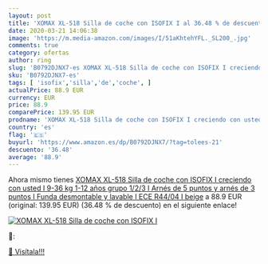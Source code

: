 ```yaml
---
layout: post
title: 'XOMAX XL-518 Silla de coche con ISOFIX I al 36.48 % de descuento'
date: 2020-03-21 14:06:38
image: 'https://m.media-amazon.com/images/I/51aKhtehYFL._SL200_.jpg'
comments: true
category: ofertas
author: ring
slug: 'B0792DJNX7-es XOMAX XL-518 Silla de coche con ISOFIX I creciendo con...'
sku: 'B0792DJNX7-es'
tags: [ 'isofix','silla','de','coche', ]
actualPrice: 88.9 EUR
currency: EUR
price: 88.9
comparePrice: 139.95 EUR
prodname: 'XOMAX XL-518 Silla de coche con ISOFIX I creciendo con usted I 9-36 kg  1-12 años  grupo 1/2/3 I Arnés de 5 puntos y arnés de 3 puntos I Funda desmontable y lavable I ECE R44/04 I beige'
country: 'es'
flag: '🇪🇸'
buyurl: 'https://www.amazon.es/dp/B0792DJNX7/?tag=tolees-21'
descuento: '36.48'
average: '88.9'
---
```


Ahora mismo tienes [XOMAX XL-518 Silla de coche con ISOFIX I creciendo con usted I 9-36 kg  1-12 años  grupo 1/2/3 I Arnés de 5 puntos y arnés de 3 puntos I Funda desmontable y lavable I ECE R44/04 I beige](https://www.amazon.es/dp/B0792DJNX7/?tag=tolees-21) a 88.9 EUR (original: 139.95 EUR) (36.48 %  de descuento) en el siguiente enlace!

[![XOMAX XL-518 Silla de coche con ISOFIX I](https://m.media-amazon.com/images/I/51aKhtehYFL._SL200_.jpg)](https://www.amazon.es/dp/B0792DJNX7/?tag=tolees-21)

🔎:


[🛒 Visítala!!!](https://www.amazon.es/dp/B0792DJNX7/?tag=tolees-21)
